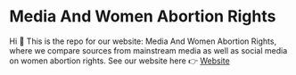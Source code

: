 # Media And Women Abortion Rights  

Hi :wave: This is the repo for our website: Media And Women Abortion Rights, where we compare sources from mainstream media as well as social media on women abortion rights. See our website here :point_right: [Website](https://bccghspace.github.io/Web-On-Media-And-Women-Abortion-Rights/)  
